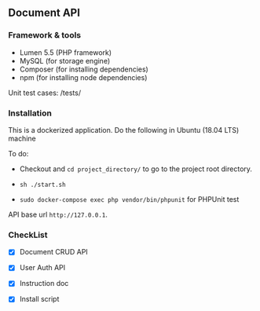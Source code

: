 ## Document API

### Framework & tools

- Lumen 5.5 (PHP framework)
- MySQL (for storage engine)
- Composer (for installing dependencies)
- npm (for installing node dependencies)

Unit test cases: /tests/


### Installation
This is a dockerized application. Do the following in Ubuntu (18.04 LTS) machine

To do:

- Checkout and `cd project_directory/` to go to the project root directory.
- `sh ./start.sh`

- `sudo docker-compose exec php vendor/bin/phpunit` for PHPUnit test
 
 API base url `http://127.0.0.1`.

 
 ### CheckList
 
 - [x] Document CRUD API
 - [x] User Auth API
 - [x] Instruction doc
 - [x] Install script
 

